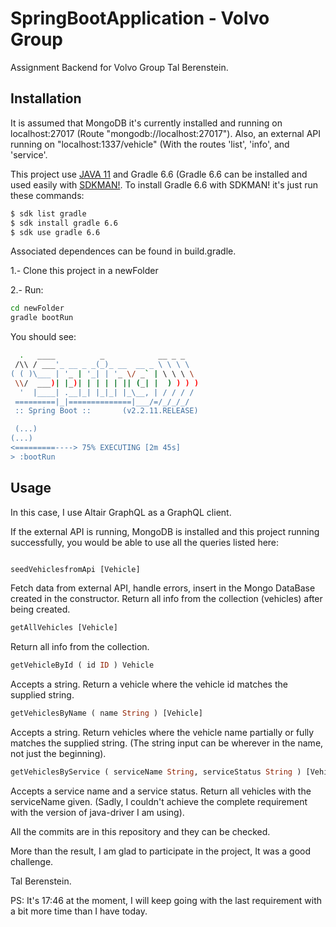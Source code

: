 # SpringBootApplication - Volvo Group

Assignment Backend for Volvo Group Tal Berenstein.

## Installation

It is assumed that MongoDB it's currently installed and running on localhost:27017 (Route "mongodb://localhost:27017"). Also, an external API running on "localhost:1337/vehicle" (With the routes 'list', 'info', and 'service'.

This project use [JAVA 11](https://www.oracle.com/java/technologies/javase-jdk11-downloads.html) and Gradle 6.6 (Gradle 6.6 can be installed and used easily with [SDKMAN!](https://sdkman.io/install). 
To install Gradle 6.6 with SDKMAN! it's just run these commands:

```bash
$ sdk list gradle
$ sdk install gradle 6.6
$ sdk use gradle 6.6
```

Associated dependences can be found in build.gradle.

1.- Clone this project in a newFolder

2.- Run:

```bash
cd newFolder
gradle bootRun
```
You should see:

```bash
  .   ____          _            __ _ _
 /\\ / ___'_ __ _ _(_)_ __  __ _ \ \ \ \
( ( )\___ | '_ | '_| | '_ \/ _` | \ \ \ \
 \\/  ___)| |_)| | | | | || (_| |  ) ) ) )
  '  |____| .__|_| |_|_| |_\__, | / / / /
 =========|_|==============|___/=/_/_/_/
 :: Spring Boot ::       (v2.2.11.RELEASE)

 (...)
(...)
<=========----> 75% EXECUTING [2m 45s]
> :bootRun

```


## Usage
In this case, I use Altair GraphQL as a GraphQL client.

If the external API is running, MongoDB is installed and this project running successfully, you would be able to use all the queries listed here:

```graphQL

seedVehiclesfromApi [Vehicle]
```
Fetch data from external API, handle errors, insert in the Mongo DataBase created in the constructor. Return all info from the collection (vehicles) after being created.

```graphQL
getAllVehicles [Vehicle]
```
Return all info from the collection.

```graphQL
getVehicleById ( id ID ) Vehicle
```
Accepts a string. Return a vehicle where the vehicle id matches the supplied string.

```graphQL
getVehiclesByName ( name String ) [Vehicle]
```
Accepts a string. Return vehicles where the vehicle name partially or fully matches the supplied string. (The string input can be wherever in the name, not just the beginning).

```graphQL
getVehiclesByService ( serviceName String, serviceStatus String ) [Vehicle]
```
Accepts a service name and a service status. Return all vehicles with the serviceName given. (Sadly, I couldn't achieve the complete requirement with the version of java-driver I am using).

All the commits are in this repository and they can be checked.

More than the result, I am glad to participate in the project, It was a good challenge.

Tal Berenstein.

PS: It's 17:46 at the moment, I will keep going with the last requirement with a bit more time than I have today.
